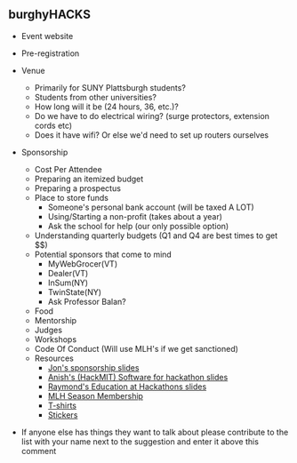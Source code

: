 ## burghyHACKS
* Event website
* Pre-registration
* Venue
   * Primarily for SUNY Plattsburgh students?
   * Students from other universities?
   * How long will it be (24 hours, 36, etc.)?
   * Do we have to do electrical wiring? (surge protectors, extension cords etc)
   * Does it have wifi? Or else we'd need to set up routers ourselves
* Sponsorship
   * Cost Per Attendee
   * Preparing an itemized budget
   * Preparing a prospectus
   * Place to store funds
      * Someone's personal bank account (will be taxed A LOT)
      * Using/Starting a non-profit (takes about a year)
      * Ask the school for help (our only possible option)
   * Understanding quarterly budgets (Q1 and Q4 are best times to get $$)
   * Potential sponsors that come to mind
      * MyWebGrocer(VT)
      * Dealer(VT)
      * InSum(NY)
      * TwinState(NY)
      * Ask Professor Balan?
   * Food
   * Mentorship
   * Judges
   * Workshops
   * Code Of Conduct (Will use MLH's if we get sanctioned)
   * Resources
      * [Jon's sponsorship slides](https://www.slideshare.net/JonMarkGo/mlh-hackcon-iv-hackathon-sponsorship-101-workshop)
      * [Anish's (HackMIT) Software for hackathon slides](https://docs.google.com/presentation/d/1PBcHSXYEPOphFGQ6-qMfnSGD6VVLSR-LKn7qQzgdjyQ/edit#slide=id.p)
      * [Raymond's Education at Hackathons slides](http://www.raymondxu.io/hackcon16.pdf)
      * [MLH Season Membership](https://mlh.io/event-membership)
      * [T-shirts](https://undergroundshirts.com/)
      * [Stickers](https://www.stickermule.com/)
        
* If anyone else has things they want to talk about please contribute to the list with your name next to the suggestion and enter it above this comment
